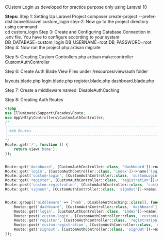 CUstom Login us developed for practice purpose only using Laravel 10

**Steps:**
Step 1: Setting Up Laravel Project
composer create-project --prefer-dist laravel/laravel custom_login
step-2: Now go to the project directory using command  
cd custom_login 
Step 3: Create and Configuring Database Connection in .env file. You have to configure according to your system
DB_DATABASE=custom_login
DB_USERNAME=root
DB_PASSWORD=root
Step 4: Now run the project
php artisan migrate

Step 5: Creating Custom Controllers
php artisan make:controller CustomAuthController

Step 6: Create Auth Blade View Files under /resources/view/auth folder

layouts.blade.php
login.blade.php
register.blade.php
dashboard.blade.php

Step 7: Create a middleware named: DisableAuthCaching  



Step 8: Creating Auth Routes
```php
<?php
use Illuminate\Support\Facades\Route;
use App\Http\Controllers\CustomAuthController;
/*
|--------------------------------------------------------------------------
| Web Routes
|--------------------------------------------------------------------------
*/
Route::get('/', function () {
    return view('home');
});


Route::get('dashboard', [CustomAuthController::class, 'dashboard'])->name('dashboard');
Route::get('login', [CustomAuthController::class, 'index'])->name('login');
Route::post('custom-login', [CustomAuthController::class, 'customLogin'])->name('login.custom');
Route::get('register', [CustomAuthController::class, 'registration'])->name('register');
Route::post('custom-registration', [CustomAuthController::class, 'customRegistration'])->name('register.custom');
Route::get('signout', [CustomAuthController::class, 'signOut'])->name('signout');


Route::group(['middleware' => ['web', DisableAuthCaching::class]], function () {
    Route::get('dashboard', [CustomAuthController::class, 'dashboard'])->name('dashboard');
    Route::get('login', [CustomAuthController::class, 'index'])->name('login');
    Route::post('custom-login', [CustomAuthController::class, 'customLogin'])->name('login.custom');
    Route::get('register', [CustomAuthController::class, 'registration'])->name('register');
    Route::post('custom-registration', [CustomAuthController::class, 'customRegistration'])->name('register.custom');
    Route::get('signout', [CustomAuthController::class, 'signOut'])->name('signout');
});
```



